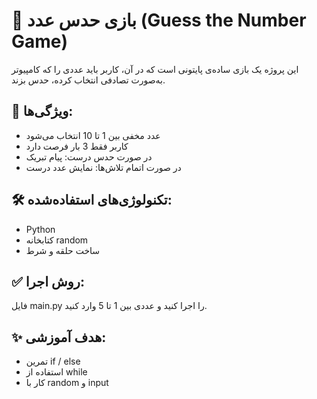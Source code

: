 # 🎯 بازی حدس عدد (Guess the Number Game)

این پروژه یک بازی ساده‌ی پایتونی است که در آن، کاربر باید عددی را که کامپیوتر به‌صورت تصادفی انتخاب کرده، حدس بزند.

## 📌 ویژگی‌ها:
- عدد مخفی بین 1 تا 10 انتخاب می‌شود
- کاربر فقط 3 بار فرصت دارد
- در صورت حدس درست: پیام تبریک
- در صورت اتمام تلاش‌ها: نمایش عدد درست

## 🛠 تکنولوژی‌های استفاده‌شده:
- Python
- کتابخانه random
- ساخت حلقه و شرط

## ✅ روش اجرا:
فایل main.py را اجرا کنید و عددی بین 1 تا 5 وارد کنید.

## ✨ هدف آموزشی:
- تمرین if / else
- استفاده از while
- کار با random و input